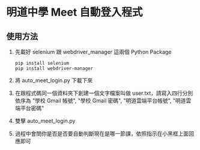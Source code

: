 # 明道中學 Meet 自動登入程式

## 使用方法

1. 先載好 selenium 跟 webdriver_manager 這兩個 Python Package

   ```
   pip install selenium
   pip install webdriver-manager
   ```

2. 將 auto_meet_login.py 下載下來
3. 在跟程式碼同一個資料夾下創建一個文字檔案叫做 user.txt，請寫入四行分別依序為 "學校 Gmail 帳號", "學校 Gmail 密碼", "明道雲端平台帳號", "明道雲端平台密碼"
4. 雙擊 auto_meet_login.py
5. 過程中會問你是否是否要自動判斷現在是哪一節課，依照指示在小黑框上面回應即可
